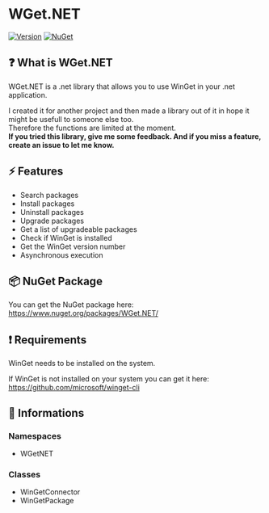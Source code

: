 # WGet.NET

[![Version](https://img.shields.io/github/v/release/basicx-StrgV/WGet.NET?label=Version)](https://github.com/basicx-StrgV/WGet.NET/releases)
[![NuGet](https://img.shields.io/nuget/dt/WGet.NET?label=NuGet%20Downloads)](https://www.nuget.org/packages/WGet.NET/)

## ❓ What is WGet.NET

WGet.NET is a .net library that allows you to use WinGet in your .net application.

I created it for another project and then made a library out of it in hope it might be usefull to someone else too.<br>
Therefore the functions are limited at the moment.<br>
**If you tried this library, give me some feedback. And if you miss a feature, create an issue to let me know.**

## ⚡ Features

- Search packages
- Install packages
- Uninstall packages
- Upgrade packages
- Get a list of upgradeable packages
- Check if WinGet is installed
- Get the WinGet version number
- Asynchronous execution

## 📦 NuGet Package

You can get the NuGet package here: https://www.nuget.org/packages/WGet.NET/

## ❗ Requirements

WinGet needs to be installed on the system.

If WinGet is not installed on your system you can get it here: https://github.com/microsoft/winget-cli

## 📍 Informations

### Namespaces

- WGetNET

### Classes

- WinGetConnector
- WinGetPackage
